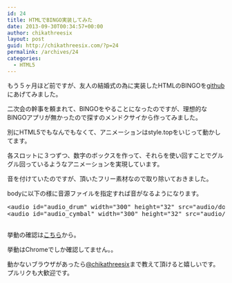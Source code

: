 ```yaml
---
id: 24
title: HTMLでBINGO実装してみた
date: 2013-09-30T00:34:57+00:00
author: chikathreesix
layout: post
guid: http://chikathreesix.com/?p=24
permalink: /archives/24
categories:
  - HTML5
---
```

もう５ヶ月ほど前ですが、友人の結婚式の為に実装したHTMLのBINGOを[github](https://github.com/chikathreesix/html_bingo)にあげてみました。

二次会の幹事を頼まれて、BINGOをやることになったのですが、理想的なBINGOアプリが無かったので探すのメンドクサイから作ってみました。

<!--more-->

別にHTML5でもなんでもなくて、アニメーションはstyle.topをいじって動かしてます。

各スロットに３つずつ、数字のボックスを作って、それらを使い回すことでグルグル回っているようなアニメーションを実現しています。

音を付けていたのですが、頂いたフリー素材なので取り除いておきました。

bodyに以下の様に音源ファイルを指定すれば音がなるようになります。

<pre class="lang:html">&lt;audio id="audio_drum" width="300" height="32" src="audio/doram01.wav">&lt;/audio> <!-- ドラムロール -->
&lt;audio id="audio_cymbal" width="300" height="32" src="audio/cymbal01.wav">&lt;/audio> 

<!-- 数字決定時のシンバル音 --></pre>

挙動の確認は<a href="http://chikathreesix.github.io/html_bingo/" target="_blank">こちら</a>から。

挙動はChromeでしか確認してません。。

動かないブラウザがあったら[@chikathreesix](https://twitter.com/chikathreesix)まで教えて頂けると嬉しいです。プルリクも大歓迎です。